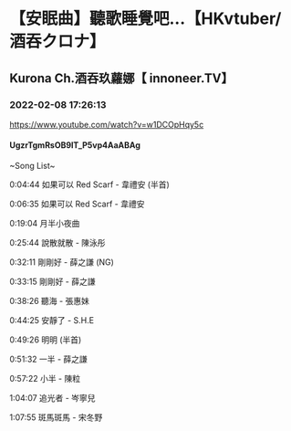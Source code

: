 # 【安眠曲】聽歌睡覺吧...【HKvtuber/酒吞クロナ】

## Kurona Ch.酒吞玖蘿娜【 innoneer.TV】

### 2022-02-08 17:26:13

https://www.youtube.com/watch?v=w1DCOpHqy5c

#### UgzrTgmRsOB9lT_P5vp4AaABAg

~Song List~

0:04:44 如果可以 Red Scarf - 韋禮安 (半首)

0:06:35 如果可以 Red Scarf - 韋禮安

0:19:04 月半小夜曲

0:25:44 說散就散 - 陳泳彤

0:32:11 剛剛好 - 薛之謙 (NG)

0:33:15 剛剛好 - 薛之謙

0:38:26 聽海 - 張惠妹

0:44:25 安靜了 - S.H.E

0:49:26 明明 (半首)

0:51:32 一半 - 薛之謙

0:57:22 小半 - 陳粒

1:04:07 追光者 - 岑寧兒

1:07:55 斑馬斑馬 - 宋冬野

